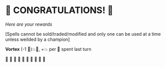 # :sparkler: CONGRATULATIONS! :sparkler: 
*Here are your rewards*

[Spells cannot be sold/traded/modified and only one can be used at a time unless weilded by a champion]

**Vortex** (-1 🔷):boom::no_entry_sign:, +:boom: per :large_blue_diamond: spent last turn

:sparkler: :sparkler: :sparkler: :sparkler: :sparkler: :sparkler: :sparkler: :sparkler: :sparkler: :sparkler: 
